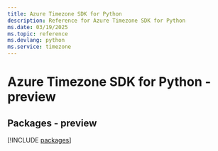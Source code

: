 ```yaml
---
title: Azure Timezone SDK for Python
description: Reference for Azure Timezone SDK for Python
ms.date: 03/19/2025
ms.topic: reference
ms.devlang: python
ms.service: timezone
---
```

# Azure Timezone SDK for Python - preview
## Packages - preview
[!INCLUDE [packages](timezone-index.md)]